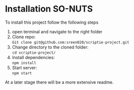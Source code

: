 # Installation SO-NUTS

To install this project follow the following steps

1. open terminal and navigate to the right folder
2. Clone repo: <br>
`Git clone git@github.com:sreen020/scriptie-project.git`
3. Change directory to the cloned folder: <br>
`cd scriptie-project/`
4. Install dependencies: <br>
`npm install`
5. Start server: <br>
`npm start`

At a later stage there will be a more extensive readme.
